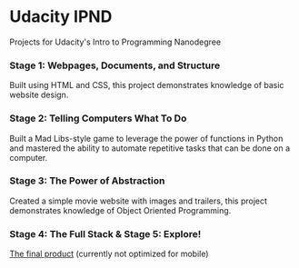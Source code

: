 # Udacity IPND
Projects for Udacity's Intro to Programming Nanodegree

### Stage 1: Webpages, Documents, and Structure
Built using HTML and CSS, this project demonstrates knowledge of basic website design.

### Stage 2: Telling Computers What To Do
Built a Mad Libs-style game to leverage the power of functions in Python and mastered the ability to automate repetitive tasks that can be done on a computer.

### Stage 3: The Power of Abstraction
Created a simple movie website with images and trailers, this project demonstrates knowledge of Object Oriented Programming.

### Stage 4: The Full Stack & Stage 5: Explore!
[The final product](http://david-venturi-ipnd-notes.appspot.com/) (currently not optimized for mobile)
